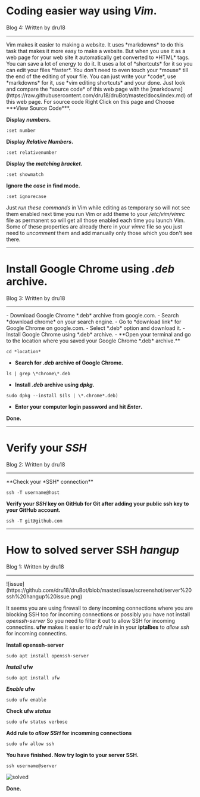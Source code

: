 # Coding easier way using *Vim*.
Blog 4:
Written by dru18

<hr>
Vim makes it easier to making a website. It uses *markdowns* to do this task that makes it more easy to make a website. But when you use it as a web page for your web site it automatically get converted to *HTML* tags. You can save a lot of energy to do it. It uses a lot of *shortcuts* for it so you can edit your files *faster*. You don't need to even touch your *mouse* till the end of the editing of your file. You can just write your *code*, use *markdowns* for it, use *vim editing shortcuts* and your done. Just look and compare the *source code* of this web page with the [markdowns](https://raw.githubusercontent.com/dru18/druBot/master/docs/index.md) of this web page. For source code Right Click on this page and Choose ***View Source Code***.

**Display *numbers*.**

`:set number`


**Display *Relative Numbers*.**

`:set relativenumber`


**Display the *matching bracket*.**

`:set showmatch`


**Ignore the *case* in find mode.**

`:set ignorecase`


Just *run these commands* in Vim while editing as temporary so will not see them enabled next time you run Vim or add theme to your */etc/vim/vimrc* file as permanent so will get all those enabled each time you launch Vim. Some of these properties are already there in your *vimrc* file so you just need to *uncomment* them and add manually only those which you don't see there.
<hr>

# Install Google Chrome using *.deb* archive.
Blog 3:
Written by dru18
<hr>
- Download Google Chrome *.deb* archive from google.com.
   - Search *download chrome* on your search engine.
   - Go to *download link* for Google Chrome on google.com.
   - Select *.deb* option and download it.
- Install Google Chrome using *.deb* archive.
  - **Open your terminal and go to the location where you saved your Google Chrome *.deb* archive.**

`cd *location*`

  - **Search for *.deb* archive of Google Chrome.**

`ls | grep \*chrome\*.deb`

  - **Install *.deb* archive using *dpkg*.**

`sudo dpkg --install $(ls | \*.chrome*.deb)`

  - **Enter your computer login password and hit *Enter*.**

**Done.**
<hr>

# Verify your *SSH*
Blog 2:
Written by dru18
<hr>
**Check your *SSH* connection**

`ssh -T username@host`

**Verify your *SSH* key on GitHub for Git after adding your public ssh key to your GitHub account.**

`ssh -T git@github.com`
<hr>

# How to solved server SSH *hangup*
Blog 1:
Written by dru18
<hr>
![issue](https://github.com/dru18/druBot/blob/master/issue/screenshot/server%20ssh%20hangup%20issue.png)

It seems you are using firewall to deny incoming connections where you are blocking SSH too for incoming connections or possibly you have not install *openssh-server* So you need to filter it out to allow SSH for incoming connectins. **ufw** makes it easier to *add rule* in in your **iptalbes** to *allow ssh* for incoming connectins.

**Install openssh-server**

`sudo apt install openssh-server`

***Install* ufw**

`sudo apt install ufw`

***Enable* ufw**

`sudo ufw enable`

**Check ufw *status***

`sudo ufw status verbose`

**Add rule to *allow SSH* for incomming connections**

`sudo ufw allow ssh`

**You have finished. Now try login to your server SSH.**

`ssh username@server`

![solved](https://github.com/dru18/druBot/blob/master/issue/screenshot/server%20ssh%20hangup%20solved.png)

**Done.**
